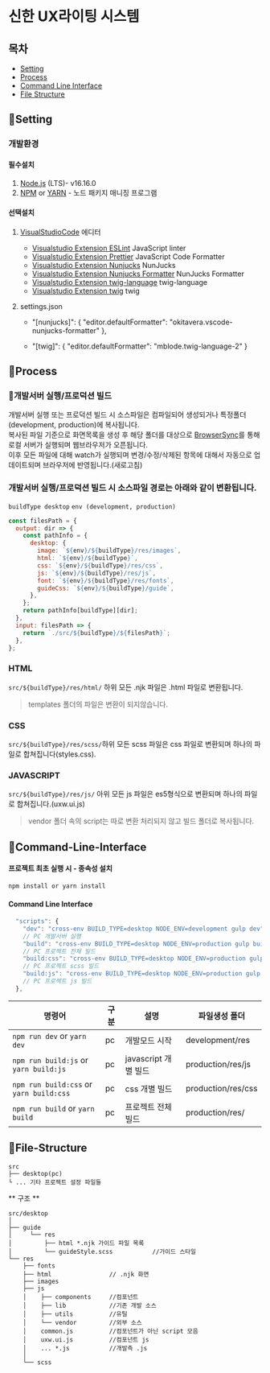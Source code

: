 # 신한 UX라이팅 시스템

## 목차

- [Setting](#setting)
- [Process](#process)
- [Command Line Interface](#command-line-interface)
- [File Structure](#file-structure)

## 📌Setting

### 개발환경

#### 필수설치

1. <a href="https://nodejs.org/ko" target="_blank">Node.js</a> (LTS)- v16.16.0
2. <a href="https://www.npmjs.com" target="_blank">NPM</a> or <a href="https://yarnpkg.com" target="_blank">YARN</a> - 노드 패키지 매니징 프로그램

#### 선택설치

1. <a href="https://code.visualstudio.com" target="_blank">VisualStudioCode</a> 에디터

   - <a href="https://marketplace.visualstudio.com/items?itemName=dbaeumer.vscode-eslint&ssr=false#review-details">Visualstudio Extension ESLint</a> JavaScript linter
   - <a href="https://marketplace.visualstudio.com/items?itemName=esbenp.prettier-vscode&ssr=false#review-details">Visualstudio Extension Prettier</a> JavaScript Code Formatter
   - <a href="https://marketplace.visualstudio.com/items?itemName=ronnidc.nunjucks">Visualstudio Extension Nunjucks</a> NunJucks
   - <a href="https://marketplace.visualstudio.com/items?itemName=okitavera.vscode-nunjucks-formatter">Visualstudio Extension Nunjucks Formatter</a> NunJucks Formatter
   - <a href="https://marketplace.visualstudio.com/items?itemName=mblode.twig-language">Visualstudio Extension twig-language</a> twig-language
   - <a href="https://marketplace.visualstudio.com/items?itemName=whatwedo.twig">Visualstudio Extension twig</a> twig

2. settings.json

   - "[nunjucks]": {
     "editor.defaultFormatter": "okitavera.vscode-nunjucks-formatter"
     },

   - "[twig]": {
     "editor.defaultFormatter": "mblode.twig-language-2"
     }

## 📌Process

### 🚀개발서버 실행/프로덕션 빌드

개발서버 실행 또는 프로덕션 빌드 시 소스파일은 컴파일되어 생성되거나 특정폴더(development, production)에 복사됩니다.<br/>
복사된 파일 기준으로 화면목록을 생성 후 해당 폴더를 대상으로 <a href="https://browsersync.io/" target="_blank">BrowserSync</a>를 통해 로컬 서버가 실행되며 웹브라우저가 오픈됩니다.<br>
이후 모든 파일에 대해 watch가 실행되며 변경/수정/삭제된 항목에 대해서 자동으로 업데이트되며 브라우저에 반영됩니다.(새로고침)

### 개발서버 실행/프로덕션 빌드 시 소스파일 경로는 아래와 같이 변환됩니다.

`buildType desktop`
`env (development, production)`

```js
const filesPath = {
  output: dir => {
    const pathInfo = {
      desktop: {
        image: `${env}/${buildType}/res/images`,
        html: `${env}/${buildType}`,
        css: `${env}/${buildType}/res/css`,
        js: `${env}/${buildType}/res/js`,
        font: `${env}/${buildType}/res/fonts`,
        guideCss: `${env}/${buildType}/guide`,
      },
    };
    return pathInfo[buildType][dir];
  },
  input: filesPath => {
    return `./src/${buildType}/${filesPath}`;
  },
};
```

### HTML

`src/${buildType}/res/html/` 하위 모든 .njk 파일은 .html 파일로 변환됩니다.

> templates 폴더의 파일은 변환이 되지않습니다.

### CSS

`src/${buildType}/res/scss/`하위 모든 scss 파일은 css 파일로 변환되며 하나의 파일로 합쳐집니다(styles.css).

### JAVASCRIPT

`src/${buildType}/res/js/` 아위 모든 js 파일은 es5형식으로 변환되며 하나의 파일로 합쳐집니다.(uxw.ui.js)

> vendor 폴더 속의 script는 따로 변환 처리되지 않고 빌드 폴더로 복사됩니다.

## 📌Command-Line-Interface

#### 프로젝트 최초 실행 시 - 종속성 설치

```sh
npm install or yarn install
```

#### Command Line Interface

```javascript
  "scripts": {
    "dev": "cross-env BUILD_TYPE=desktop NODE_ENV=development gulp dev",
    // PC 개발서버 실행
    "build": "cross-env BUILD_TYPE=desktop NODE_ENV=production gulp build",
    // PC 프로젝트 전체 빌드
    "build:css": "cross-env BUILD_TYPE=desktop NODE_ENV=production gulp buildcss",
    // PC 프로젝트 scss 빌드
    "build:js": "cross-env BUILD_TYPE=desktop NODE_ENV=production gulp buildjs"
    // PC 프로젝트 js 빌드
  },
```

| 명령어                                  | 구분 | 설명                 | 파일생성 폴더      |
| --------------------------------------- | ---- | -------------------- | ------------------ |
| `npm run dev` or `yarn dev`             | pc   | 개발모드 시작        | development/res    |
| `npm run build:js` or `yarn build:js`   | pc   | javascript 개별 빌드 | production/res/js  |
| `npm run build:css` or `yarn build:css` | pc   | css 개별 빌드        | production/res/css |
| `npm run build` or `yarn build`         | pc   | 프로젝트 전체 빌드   | production/res/    |

## 📌File-Structure

```
src
├── desktop(pc)
└ ... 기타 프로젝트 설정 파일들
```

** 구조 **

```
src/desktop
│
├── guide
│     └── res
│         ├── html *.njk 가이드 파일 목록
│         └── guideStyle.scss           //가이드 스타일
└── res
    ├── fonts
    ├── html                // .njk 화면
    ├── images
    ├── js
    │    ├── components     //컴포넌트
    │    ├── lib            //기존 개발 소스
    │    ├── utils          //유틸
    │    └── vendor         //외부 소스
    │    common.js          //컴포넌트가 아닌 script 모음
    │    uxw.ui.js          //컴포넌트 js
    │    ... *.js           //개발측 .js
    │
    └── scss

```
